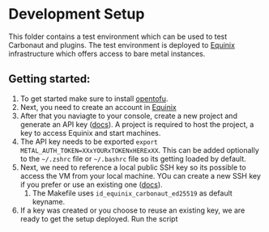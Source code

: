 # Development Setup

This folder contains a test environment which can be used to test Carbonaut and plugins.
The test environment is deployed to [Equinix](https://www.equinix.com/) infrastructure which offers access to bare metal instances.

## Getting started:

1. To get started make sure to install [opentofu](https://opentofu.org/).
2. Next, you need to create an account in [Equinix](https://www.equinix.com/)
3. After that you naviagte to your console, create a new project and generate an API key ([docs](https://deploy.equinix.com/developers/docs/metal/identity-access-management/users/#api-keys)). A project is required to host the project, a key to access Equinix and start machines.
4. The API key needs to be exported `export METAL_AUTH_TOKEN=XXxYOURxTOKENxHERExXX`. This can be added optionally to the `~/.zshrc` file or `~/.bashrc` file so its getting loaded by default.
5. Next, we need to reference a local public SSH key so its possible to access the VM from your local machine. YOu can create a new SSH key if you prefer or use an existing one ([docs](https://deploy.equinix.com/developers/docs/metal/identity-access-management/ssh-keys/)).
   1. The Makefile uses `id_equinix_carbonaut_ed25519` as default keyname. 
6. If a key was created or you choose to reuse an existing key, we are ready to get the setup deployed. Run the script 